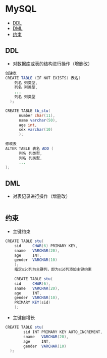 # MySQL
   - [DDL](#ddl)
   - [DML](#dml)
   - [约束](#约束)


## DDL
* 对数据库或表的结构进行操作（增删改）
```java
创建表
CREATE TABLE (IF NOT EXISTS) 表名(
    列名 列类型,
    列名 列类型,
    ...
    列名 列类型
  );

CREATE TABLE tb_stu(
      number char(11), 
      name varchar(50), 
      age int, 
      sex varchar(10)
      );
      
修改表
ALTER TABLE 表名 ADD (
      列名 列类型,
      列名 列类型,
      ...
);
```

## DML
* 对表记录进行操作（增删改）
```java

```

## 约束
* 主键约束
```java
CREATE TABLE stu(
	sid	    CHAR(6) PRIMARY KEY,
	sname	VARCHAR(20),
	age		INT,
	gender	VARCHAR(10) 
    );
    指定sid列为主键列，即为sid列添加主键约束
   
    CREATE TABLE stu(
	sid	    CHAR(6),
	sname	VARCHAR(20),
	age		INT,
	gender	VARCHAR(10),
	PRIMARY KEY(sid)
    );
```
* 主键自增长
```java
CREATE TABLE stu(
		sid INT PRIMARY KEY AUTO_INCREMENT,
		sname	VARCHAR(20),
		age		INT,
		gender	VARCHAR(10)
  );
```
